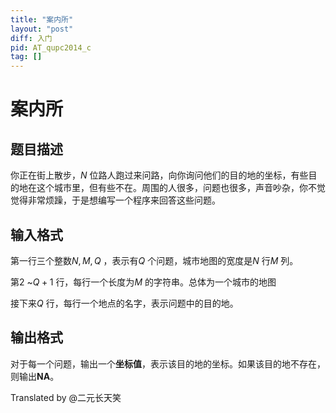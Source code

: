 ```yaml
---
title: "案内所"
layout: "post"
diff: 入门
pid: AT_qupc2014_c
tag: []
---
```


# 案内所

## 题目描述

你正在街上散步，$N$ 位路人跑过来问路，向你询问他们的目的地的坐标，有些目的地在这个城市里，但有些不在。周围的人很多，问题也很多，声音吵杂，你不觉觉得非常烦躁，于是想编写一个程序来回答这些问题。

## 输入格式

第一行三个整数$N,M,Q$ ，表示有$Q$ 个问题，城市地图的宽度是$N$ 行$M$ 列。

第$2$ ~$Q+1$ 行，每行一个长度为$M$ 的字符串。总体为一个城市的地图

接下来$Q$ 行，每行一个地点的名字，表示问题中的目的地。

## 输出格式

对于每一个问题，输出一个**坐标值**，表示该目的地的坐标。如果该目的地不存在，则输出**NA**。

Translated by @二元长天笑

